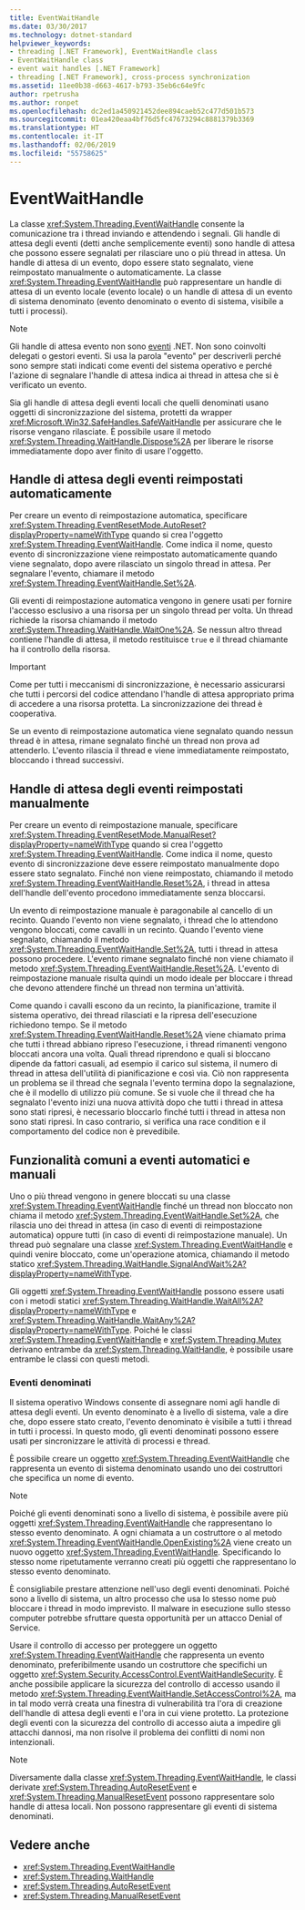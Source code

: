 ```yaml
---
title: EventWaitHandle
ms.date: 03/30/2017
ms.technology: dotnet-standard
helpviewer_keywords:
- threading [.NET Framework], EventWaitHandle class
- EventWaitHandle class
- event wait handles [.NET Framework]
- threading [.NET Framework], cross-process synchronization
ms.assetid: 11ee0b38-d663-4617-b793-35eb6c64e9fc
author: rpetrusha
ms.author: ronpet
ms.openlocfilehash: dc2ed1a450921452dee894caeb52c477d501b573
ms.sourcegitcommit: 01ea420eaa4bf76d5fc47673294c8881379b3369
ms.translationtype: HT
ms.contentlocale: it-IT
ms.lasthandoff: 02/06/2019
ms.locfileid: "55758625"
---
```

# <a name="eventwaithandle"></a>EventWaitHandle
La classe <xref:System.Threading.EventWaitHandle> consente la comunicazione tra i thread inviando e attendendo i segnali. Gli handle di attesa degli eventi (detti anche semplicemente eventi) sono handle di attesa che possono essere segnalati per rilasciare uno o più thread in attesa. Un handle di attesa di un evento, dopo essere stato segnalato, viene reimpostato manualmente o automaticamente. La classe <xref:System.Threading.EventWaitHandle> può rappresentare un handle di attesa di un evento locale (evento locale) o un handle di attesa di un evento di sistema denominato (evento denominato o evento di sistema, visibile a tutti i processi).  
  
> [!NOTE]
>  Gli handle di attesa evento non sono [eventi](../events/index.md) .NET. Non sono coinvolti delegati o gestori eventi. Si usa la parola "evento" per descriverli perché sono sempre stati indicati come eventi del sistema operativo e perché l'azione di segnalare l'handle di attesa indica ai thread in attesa che si è verificato un evento.  
  
 Sia gli handle di attesa degli eventi locali che quelli denominati usano oggetti di sincronizzazione del sistema, protetti da wrapper <xref:Microsoft.Win32.SafeHandles.SafeWaitHandle> per assicurare che le risorse vengano rilasciate. È possibile usare il metodo <xref:System.Threading.WaitHandle.Dispose%2A> per liberare le risorse immediatamente dopo aver finito di usare l'oggetto.  
  
## <a name="event-wait-handles-that-reset-automatically"></a>Handle di attesa degli eventi reimpostati automaticamente  
 Per creare un evento di reimpostazione automatica, specificare <xref:System.Threading.EventResetMode.AutoReset?displayProperty=nameWithType> quando si crea l'oggetto <xref:System.Threading.EventWaitHandle>. Come indica il nome, questo evento di sincronizzazione viene reimpostato automaticamente quando viene segnalato, dopo avere rilasciato un singolo thread in attesa. Per segnalare l'evento, chiamare il metodo <xref:System.Threading.EventWaitHandle.Set%2A>.  
  
 Gli eventi di reimpostazione automatica vengono in genere usati per fornire l'accesso esclusivo a una risorsa per un singolo thread per volta. Un thread richiede la risorsa chiamando il metodo <xref:System.Threading.WaitHandle.WaitOne%2A>. Se nessun altro thread contiene l'handle di attesa, il metodo restituisce `true` e il thread chiamante ha il controllo della risorsa.  
  
> [!IMPORTANT]
>  Come per tutti i meccanismi di sincronizzazione, è necessario assicurarsi che tutti i percorsi del codice attendano l'handle di attesa appropriato prima di accedere a una risorsa protetta. La sincronizzazione dei thread è cooperativa.  
  
 Se un evento di reimpostazione automatica viene segnalato quando nessun thread è in attesa, rimane segnalato finché un thread non prova ad attenderlo. L'evento rilascia il thread e viene immediatamente reimpostato, bloccando i thread successivi.  
  
## <a name="event-wait-handles-that-reset-manually"></a>Handle di attesa degli eventi reimpostati manualmente  
 Per creare un evento di reimpostazione manuale, specificare <xref:System.Threading.EventResetMode.ManualReset?displayProperty=nameWithType> quando si crea l'oggetto <xref:System.Threading.EventWaitHandle>. Come indica il nome, questo evento di sincronizzazione deve essere reimpostato manualmente dopo essere stato segnalato. Finché non viene reimpostato, chiamando il metodo <xref:System.Threading.EventWaitHandle.Reset%2A>, i thread in attesa dell'handle dell'evento procedono immediatamente senza bloccarsi.  
  
 Un evento di reimpostazione manuale è paragonabile al cancello di un recinto. Quando l'evento non viene segnalato, i thread che lo attendono vengono bloccati, come cavalli in un recinto. Quando l'evento viene segnalato, chiamando il metodo <xref:System.Threading.EventWaitHandle.Set%2A>, tutti i thread in attesa possono procedere. L'evento rimane segnalato finché non viene chiamato il metodo <xref:System.Threading.EventWaitHandle.Reset%2A>. L'evento di reimpostazione manuale risulta quindi un modo ideale per bloccare i thread che devono attendere finché un thread non termina un'attività.  
  
 Come quando i cavalli escono da un recinto, la pianificazione, tramite il sistema operativo, dei thread rilasciati e la ripresa dell'esecuzione richiedono tempo. Se il metodo <xref:System.Threading.EventWaitHandle.Reset%2A> viene chiamato prima che tutti i thread abbiano ripreso l'esecuzione, i thread rimanenti vengono bloccati ancora una volta. Quali thread riprendono e quali si bloccano dipende da fattori casuali, ad esempio il carico sul sistema, il numero di thread in attesa dell'utilità di pianificazione e così via. Ciò non rappresenta un problema se il thread che segnala l'evento termina dopo la segnalazione, che è il modello di utilizzo più comune. Se si vuole che il thread che ha segnalato l'evento inizi una nuova attività dopo che tutti i thread in attesa sono stati ripresi, è necessario bloccarlo finché tutti i thread in attesa non sono stati ripresi. In caso contrario, si verifica una race condition e il comportamento del codice non è prevedibile.  
  
## <a name="features-common-to-automatic-and-manual-events"></a>Funzionalità comuni a eventi automatici e manuali  
 Uno o più thread vengono in genere bloccati su una classe <xref:System.Threading.EventWaitHandle> finché un thread non bloccato non chiama il metodo <xref:System.Threading.EventWaitHandle.Set%2A>, che rilascia uno dei thread in attesa (in caso di eventi di reimpostazione automatica) oppure tutti (in caso di eventi di reimpostazione manuale). Un thread può segnalare una classe <xref:System.Threading.EventWaitHandle> e quindi venire bloccato, come un'operazione atomica, chiamando il metodo statico <xref:System.Threading.WaitHandle.SignalAndWait%2A?displayProperty=nameWithType>.  
  
 Gli oggetti <xref:System.Threading.EventWaitHandle> possono essere usati con i metodi statici <xref:System.Threading.WaitHandle.WaitAll%2A?displayProperty=nameWithType> e <xref:System.Threading.WaitHandle.WaitAny%2A?displayProperty=nameWithType>. Poiché le classi <xref:System.Threading.EventWaitHandle> e <xref:System.Threading.Mutex> derivano entrambe da <xref:System.Threading.WaitHandle>, è possibile usare entrambe le classi con questi metodi.  
  
### <a name="named-events"></a>Eventi denominati  
 Il sistema operativo Windows consente di assegnare nomi agli handle di attesa degli eventi. Un evento denominato è a livello di sistema, vale a dire che, dopo essere stato creato, l'evento denominato è visibile a tutti i thread in tutti i processi. In questo modo, gli eventi denominati possono essere usati per sincronizzare le attività di processi e thread.  
  
 È possibile creare un oggetto <xref:System.Threading.EventWaitHandle> che rappresenta un evento di sistema denominato usando uno dei costruttori che specifica un nome di evento.  
  
> [!NOTE]
>  Poiché gli eventi denominati sono a livello di sistema, è possibile avere più oggetti <xref:System.Threading.EventWaitHandle> che rappresentano lo stesso evento denominato. A ogni chiamata a un costruttore o al metodo <xref:System.Threading.EventWaitHandle.OpenExisting%2A> viene creato un nuovo oggetto <xref:System.Threading.EventWaitHandle>. Specificando lo stesso nome ripetutamente verranno creati più oggetti che rappresentano lo stesso evento denominato.  
  
 È consigliabile prestare attenzione nell'uso degli eventi denominati. Poiché sono a livello di sistema, un altro processo che usa lo stesso nome può bloccare i thread in modo imprevisto. Il malware in esecuzione sullo stesso computer potrebbe sfruttare questa opportunità per un attacco Denial of Service.  
  
 Usare il controllo di accesso per proteggere un oggetto <xref:System.Threading.EventWaitHandle> che rappresenta un evento denominato, preferibilmente usando un costruttore che specifichi un oggetto <xref:System.Security.AccessControl.EventWaitHandleSecurity>. È anche possibile applicare la sicurezza del controllo di accesso usando il metodo <xref:System.Threading.EventWaitHandle.SetAccessControl%2A>, ma in tal modo verrà creata una finestra di vulnerabilità tra l'ora di creazione dell'handle di attesa degli eventi e l'ora in cui viene protetto. La protezione degli eventi con la sicurezza del controllo di accesso aiuta a impedire gli attacchi dannosi, ma non risolve il problema dei conflitti di nomi non intenzionali.  
  
> [!NOTE]
>  Diversamente dalla classe <xref:System.Threading.EventWaitHandle>, le classi derivate <xref:System.Threading.AutoResetEvent> e <xref:System.Threading.ManualResetEvent> possono rappresentare solo handle di attesa locali. Non possono rappresentare gli eventi di sistema denominati.  
  
## <a name="see-also"></a>Vedere anche

- <xref:System.Threading.EventWaitHandle>
- <xref:System.Threading.WaitHandle>
- <xref:System.Threading.AutoResetEvent>
- <xref:System.Threading.ManualResetEvent>

